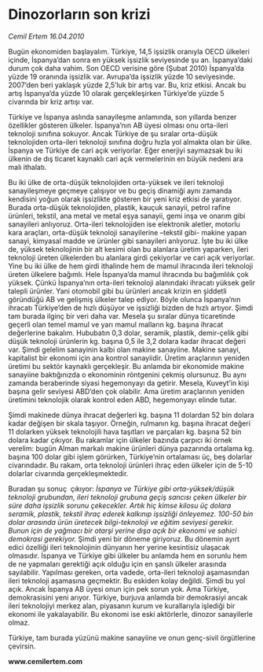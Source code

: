 # Dinozorların son krizi

*Cemil Ertem 16.04.2010*

<div class="yazi"><p>Bugün ekonomiden başlayalım. Türkiye, 14,5 işsizlik oranıyla OECD ülkeleri içinde, İspanya’dan sonra en yüksek işsizlik seviyesinde şu an. İspanya’daki durum çok daha vahim. Son OECD verisine göre (Şubat 2010) İspanya’da yüzde 19 oranında işsizlik var. Avrupa’da işsizlik yüzde 10 seviyesinde. 2007’den beri yaklaşık yüzde 2,5’luk bir artış var. Bu, kriz etkisi. Ancak bu artış İspanya’da yüzde 10 olarak gerçekleşirken Türkiye’de yüzde 5 civarında bir kriz artışı var.</p>
<p>Türkiye ve İspanya aslında sanayileşme anlamında, son yıllarda benzer özellikler gösteren ülkeler. İspanya’nın AB üyesi olması onu orta-ileri teknoloji sınıfına sokuyor. Ancak Türkiye de şu sıralar orta-düşük teknolojiden orta-ileri teknoloji sınıfına doğru hızla yol almakta olan bir ülke. İspanya ve Türkiye de cari açık veriyorlar. Eğer enerjiyi saymazsak bu iki ülkenin de dış ticaret kaynaklı cari açık vermelerinin en büyük nedeni ara malı ithalatı.</p>
<p>Bu iki ülke de orta-düşük teknolojiden orta-yüksek ve ileri teknoloji sanayileşmeye geçmeye çalışıyor ve bu geçiş dinamiği aynı zamanda kendisini yoğun olarak işsizlikte gösteren bir yeni kriz etkisi de yaratıyor. Burada orta-düşük teknolojiden, plastik, kauçuk sanayii, petrol rafine ürünleri, tekstil, ana metal ve metal eşya sanayii, gemi inşa ve onarım gibi sanayileri anlıyoruz. Orta-ileri teknolojiden ise elektronik aletler, motorlu kara araçları, orta-düşük teknoloji sanayilerine –tekstil gibi- makine yapan sanayi, kimyasal madde ve ürünler gibi sanayileri anlıyoruz. İşte bu iki ülke de, yüksek teknolojinin bir alt kesimi olan bu alanlara üretim yaparken, ileri teknoloji üreten ülkelerden bu alanlara girdi çekiyorlar ve cari açık veriyorlar. Yine bu iki ülke de hem girdi ithalinde hem de mamul ihracında ileri teknoloji üreten ülkelere bağımlı. Hele İspanya’da mamul ihracında bu bağımlılık çok yüksek. Çünkü İspanya’nın orta-ileri teknoloji alanındaki ihracatı yüksek gelir talepli ürünler. Yani otomobil gibi bu ürünleri ancak krizin en şiddetli göründüğü AB ve gelişmiş ülkeler talep ediyor. Böyle olunca İspanya’nın ihracatı Türkiye’den de hızlı düşüyor ve işsizliği bizden de hızlı artıyor. Şimdi tam burada ilginç bir veri daha var. Mesela şu sıralar dünya ticaretinde geçerli olan temel mamul ve yarı mamul malların kg. başına ihracat değerlerine bakalım. Hububatın 0,3 dolar, seramik, plastik, demir-çelik gibi düşük teknoloji ürünlerin kg. başına 0,5 ile 3,2 dolara kadar ihracat değeri var. Şimdi gelelim sanayinin kalbi olan makine sanayiine. Makine sanayi, kapitalist bir ekonomi için ana kontrol sanayiidir. Üretim araçlarının yeniden üretimi bu sektör kaynaklı gerçekleşir. Bu anlamda bir ekonomide makine sanayiine baktığınızda o ekonominin röntgenini çekmiş olursunuz. Bu aynı zamanda beraberinde siyasi hegemonyayı da getirir. Mesela, Kuveyt’in kişi başına gelir seviyesi ABD’den çok olabilir. Ama üretim araçlarının yeniden üretimini teknolojik olarak kontrol eden ABD, hegemonyayı elinde tutar.</p>
<p>Şimdi makinede dünya ihracat değerleri kg. başına 11 dolardan 52 bin dolara kadar değişen bir skala taşıyor. Örneğin, rulmanın kg. başına ihracat değeri 11 dolarken yüksek teknolojili hava taşıtları ve parçaları kg. başına 52 bin dolara kadar çıkıyor. Bu rakamlar için ülkeler bazında çarpıcı iki örnek verelim: bugün Alman markalı makine ürünleri dünya pazarında ortalama kg. başına 100 dolar gibi işlem görürken, Türkiye’nin ortalaması üç, beş dolarlar civarındadır. Bu rakam, orta teknoloji ürünleri ihraç eden ülkeler için de 5-10 dolarlar civarında gerçekleşmektedir. </p>
<p>Buradan şu sonuç  çıkıyor: <i>İspanya ve Türkiye gibi orta-yüksek/düşük teknoloji grubundan, ileri teknoloji grubuna geçiş sancısı çeken ülkeler bir süre daha işsizlik sorunu çekecekler. Artık hiç kimse kilosu üç dolara seramik, plastik, tekstil ihraç ederek kalkınıp işsizliği önleyemez. 100-50 bin dolar arasında ürün üretecek bilgi-teknoloji ve eğitim seviyesi gerekir. Bunun için de yağmacı bir otarşi yerine dışa açık bir ekonomi ve sahici demokrasi gerekiyor. </i>Şimdi yeni bir döneme giriyoruz. Bu dönemin ayırt edici özelliği ileri teknolojinin dünyanın her yerine kesintisiz ulaşacak olmasıdır. İspanya ve Türkiye gibi ülkeler bu anlamda hem en sorunlu hem de ne yapmaları gerektiği açık olduğu için en şanslı ülkeler arasında sayılabilir. Yapılması gereken, orta vadede, orta-ileri teknoloji aşamasından ileri teknoloji aşamasına geçmektir. Bu eskiden kolay değildi. Şimdi bu yol açık. Ancak İspanya AB üyesi onun için pek sorun yok. Ama Türkiye, demokrasisini yeni arıyor. Türkiye, burjuva anlamda bir demokrasiyi ancak ileri teknolojiyi merkez alan, piyasanın kurum ve kurallarıyla işlediği bir ekonomi ile yakalayabilir. Bu ekonomi ise eski aktörlerle, dinozor sanayilerle olmaz. </p>
<p>Türkiye, tam burada yüzünü makine sanayiine ve onun genç-sivil örgütlerine çevirsin.</p>
<p><b>www.cemilertem.com</b></p></div>
